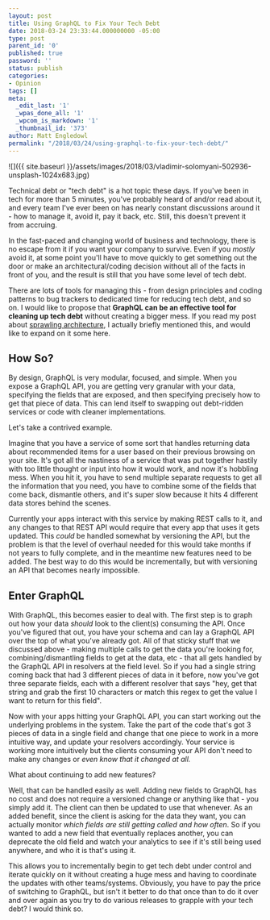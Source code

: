 ```yaml
---
layout: post
title: Using GraphQL to Fix Your Tech Debt
date: 2018-03-24 23:33:44.000000000 -05:00
type: post
parent_id: '0'
published: true
password: ''
status: publish
categories:
- Opinion
tags: []
meta:
  _edit_last: '1'
  _wpas_done_all: '1'
  _wpcom_is_markdown: '1'
  _thumbnail_id: '373'
author: Matt Engledowl
permalink: "/2018/03/24/using-graphql-to-fix-your-tech-debt/"
---
```

![]({{ site.baseurl }}/assets/images/2018/03/vladimir-solomyani-502936-unsplash-1024x683.jpg)

Technical debt or "tech debt" is a hot topic these days. If you've been in tech for more than 5 minutes, you've probably heard of and/or read about it, and every team I've ever been on has nearly constant discussions around it - how to manage it, avoid it, pay it back, etc. Still, this doesn't prevent it from accruing.

In the fast-paced and changing world of business and technology, there is no escape from it if you want your company to survive. Even if you&nbsp;_mostly_ avoid it, at some point you'll have to move quickly to get something out the door or make an architectural/coding decision without all of the facts in front of you, and the result is still that you have some level of tech debt.

There are lots of tools for managing this - from design principles and coding patterns to bug trackers to dedicated time for reducing tech debt, and so on. I would like to propose that **GraphQL can be an effective tool for cleaning up tech debt** without creating a bigger mess. If you read my post about [sprawling architecture](/2018/02/17/how-graphql-solves-the-problem-of-sprawling-architecture-for-the-enterprise/), I actually briefly mentioned this, and would like to expand on it some here.

## How So?

By design, GraphQL is very modular, focused, and simple. When you expose a GraphQL API, you are getting very granular with your data, specifying the fields that are exposed, and then specifying precisely how to get that piece of data. This can lend itself to swapping out debt-ridden services or code with cleaner implementations.

Let's take a contrived example.

Imagine that you have a service of some sort that handles returning data about recommended items for a user based on their previous browsing on your site. It's got all the nastiness of a service that was put together hastily with too little thought or input into how it would work, and now it's hobbling mess. When you hit it, you have to send multiple separate requests to get all the information that you need, you have to combine some of the fields that come back, dismantle others, and it's super slow because it hits 4 different data stores behind the scenes.

Currently your apps interact with this service by making REST calls to it, and any changes to that REST API would require that every app that uses it gets updated. This&nbsp;_could_ be handled somewhat by versioning the API, but the problem is that the level of overhaul needed for this would take months if not years to fully complete, and in the meantime new features need to be added. The best way to do this would be incrementally, but with versioning an API that becomes nearly impossible.

## Enter GraphQL

With GraphQL, this becomes easier to deal with. The first step is to graph out how your data&nbsp;_should_ look to the client(s) consuming the API. Once you've figured that out, you have your schema and can lay a GraphQL API over the top of what you've already got. All of that sticky stuff that we discussed above - making multiple calls to get the data you're looking for, combining/dismantling fields to get at the data, etc - that all gets handled by the GraphQL API in resolvers at the field level. So if you had a single string coming back that had 3 different pieces of data in it before, now you've got three separate fields, each with a different resolver that says "hey, get that string and grab the first 10 characters or match this regex to get the value I want to return for this field".

Now with your apps hitting your GraphQL API, you can start working out the underlying problems in the system. Take the part of the code that's got 3 pieces of data in a single field and change that one piece to work in a more intuitive way, and update your resolvers accordingly. Your service is working more intuitively but the clients consuming your API don't need to make any changes or&nbsp;_even know that it changed at all._

What about continuing to add new features?

Well, that can be handled easily as well. Adding new fields to GraphQL has no cost and does not require a versioned change or anything like that - you simply add it. The client can then be updated to use that whenever. As an added benefit, since the client is asking for the data they want, you can actually monitor&nbsp;_which fields are still getting called and how often_. So if you wanted to add a new field that eventually replaces another, you can deprecate the old field and watch your analytics to see if it's still being used anywhere, and who it is that's using it.

This allows you to incrementally begin to get tech debt under control and iterate quickly on it without creating a huge mess and having to coordinate the updates with other teams/systems. Obviously, you have to pay the price of switching to GraphQL, but isn't it better to do that once than to do it over and over again as you try to do various releases to grapple with your tech debt? I would think so.

